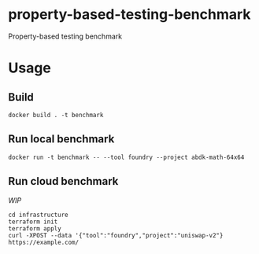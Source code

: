 # property-based-testing-benchmark
Property-based testing benchmark

# Usage

## Build

```
docker build . -t benchmark
```

## Run local benchmark

```
docker run -t benchmark -- --tool foundry --project abdk-math-64x64
```

## Run cloud benchmark

_WIP_

```
cd infrastructure
terraform init
terraform apply
curl -XPOST --data '{"tool":"foundry","project":"uniswap-v2"} https://example.com/
```
